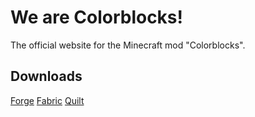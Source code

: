 # We are Colorblocks!
The official website for the Minecraft mod "Colorblocks".

## Downloads
[Forge](https://cblocks.cominsys.kro.kr/forge)
[Fabric](https://cblocks.cominsys.kro.kr/fabric)
[Quilt](https://cblocks.cominsys.kro.kr/quilt)
